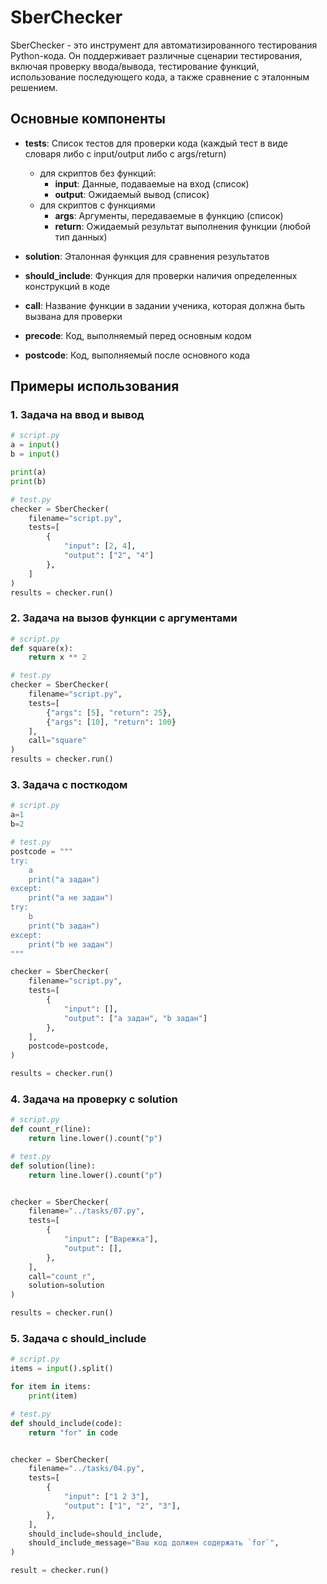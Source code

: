 # SberChecker

SberChecker - это инструмент для автоматизированного тестирования Python-кода. 
Он поддерживает различные сценарии тестирования, включая проверку ввода/вывода, 
тестирование функций, использование последующего кода, а также сравнение с эталонным решением.

## Основные компоненты

- **tests**: Список тестов для проверки кода (каждый тест в виде словаря либо с input/output либо с args/return)
  - для скриптов без функций:
    - **input**: Данные, подаваемые на вход (список)
    - **output**: Ожидаемый вывод (список)
  - для скриптов с функциями
    - **args**: Аргументы, передаваемые в функцию (список)
    - **return**: Ожидаемый результат выполнения функции (любой тип данных)

- **solution**: Эталонная функция для сравнения результатов
- **should_include**: Функция для проверки наличия определенных конструкций в коде
- **call**: Название функции в задании ученика, которая должна быть вызвана для проверки
- **precode**: Код, выполняемый перед основным кодом
- **postcode**: Код, выполняемый после основного кода

## Примеры использования

### 1. Задача на ввод и вывод

```python
# script.py
a = input()
b = input()

print(a)
print(b)

# test.py
checker = SberChecker(
    filename="script.py",
    tests=[
        {
            "input": [2, 4],
            "output": ["2", "4"]
        },
    ]
)
results = checker.run()
```

### 2. Задача на вызов функции с аргументами

```python
# script.py
def square(x):
    return x ** 2

# test.py
checker = SberChecker(
    filename="script.py",
    tests=[
        {"args": [5], "return": 25},
        {"args": [10], "return": 100}
    ],
    call="square"
)
results = checker.run()
```

### 3. Задача c посткодом

```python
# script.py
a=1
b=2

# test.py
postcode = """
try:
    a
    print("а задан")
except:
    print("а не задан")
try:
    b
    print("b задан")
except:
    print("b не задан")
"""

checker = SberChecker(
    filename="script.py",
    tests=[
        {
            "input": [],
            "output": ["а задан", "b задан"]
        },
    ],
    postcode=postcode,
)

results = checker.run()
```

### 4. Задача на проверку c solution

```python
# script.py
def count_r(line):
    return line.lower().count("р")

# test.py
def solution(line):
    return line.lower().count("р")


checker = SberChecker(
    filename="../tasks/07.py",
    tests=[
        {
            "input": ["Варежка"],
            "output": [],
        },
    ],
    call="count_r",
    solution=solution
)

results = checker.run()
```

### 5. Задача с should_include

```python
# script.py
items = input().split()

for item in items:
    print(item)

# test.py
def should_include(code):
    return "for" in code


checker = SberChecker(
    filename="../tasks/04.py",
    tests=[
        {
            "input": ["1 2 3"],
            "output": ["1", "2", "3"],
        },
    ],
    should_include=should_include,
    should_include_message="Ваш код должен содержать `for`",
)

result = checker.run()
```